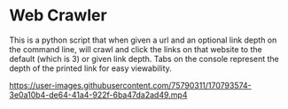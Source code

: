 # Web Crawler

This is a python script that when given a url and an optional link depth on the command line, will crawl and click the links on that website to the default (which is 3) or given link depth. Tabs on the console represent the depth of the printed link for easy viewability.



https://user-images.githubusercontent.com/75790311/170793574-3e0a10b4-de64-41a4-922f-6ba47da2ad49.mp4

